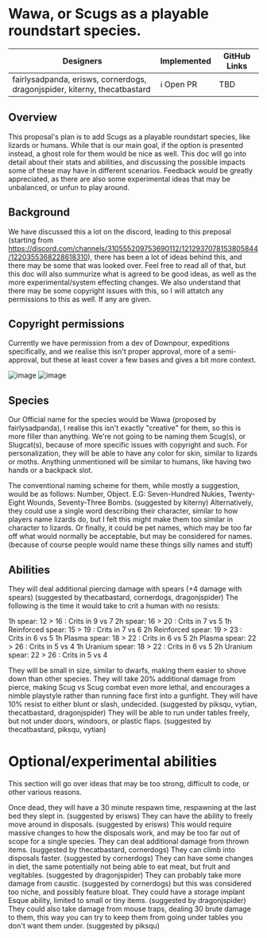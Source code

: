 # Wawa, or Scugs as a playable roundstart species.


| Designers | Implemented | GitHub Links |
|---|---|---|
| fairlysadpanda, erisws, cornerdogs, dragonjspider, kiterny, thecatbastard | :information_source: Open PR | TBD |


## Overview
This proposal's plan is to add Scugs as a playable roundstart species, like lizards or humans. While that is our main goal, if the option is presented instead, a ghost role for them would be nice as well.
This doc will go into detail about their stats and abilities, and discussing the possible impacts some of these may have in different scenarios.
Feedback would be greatly appreciated, as there are also some experimental ideas that may be unbalanced, or unfun to play around.

## Background
We have discussed this a lot on the discord, leading to this preposal (starting from https://discord.com/channels/310555209753690112/1212937078153805844/1220355368228618310), there has been a lot of ideas behind this, and there may be some that was looked over.
Feel free to read all of that, but this doc will also summurize what is agreed to be good ideas, as well as the more experimental/system effecting changes. We also understand that there may be some copyright issues with this, so I will attatch any permissions to this as well. If any are given.

## Copyright permissions
Currently we have permission from a dev of Downpour, expeditions specifically, and we realise this isn't proper approval, more of a semi-approval, but these at least cover a few bases and gives a bit more context.

![image](https://github.com/Dragonjspider/Wawa-Player-Species-/assets/140023808/ae7437cf-f4d3-42c1-8798-b8ce24a2725f)
![image](https://github.com/Dragonjspider/Wawa-Player-Species-/assets/140023808/69d00309-faae-41e0-a6aa-9e2916052de3)



## Species
Our Official name for the species would be Wawa (proposed by fairlysadpanda), I realise this isn't exactly "creative" for them, so this is more filler than anything. We're not going to be naming them Scug(s), or Slugcat(s), because of more specific issues with copyright and such.
For personalization, they will be able to have any color for skin, similar to lizards or moths.
Anything unmentioned will be similar to humans, like having two hands or a backpack slot.

The conventional naming scheme for them, while mostly a suggestion, would be as follows: Number, Object. E.G: Seven-Hundred Nukies, Twenty-Eight Wounds, Seventy-Three Bombs. (suggested by kiterny)
Alternatively, they could use a single word describing their character, similar to how players name lizards do, but I felt this might make them too similar in character to lizards. 
Or finally, it could be pet names, which may be too far off what would normally be acceptable, but may be considered for names. (because of course people would name these things silly names and stuff)

## Abilities
They will deal additional piercing damage with spears (+4 damage with spears) (suggested by thecatbastard, cornerdogs, dragonjspider)
The following is the time it would take to crit a human with no resists: 

1h spear: 12 > 16 : Crits in 9 vs 7 
2h spear: 16 > 20 : Crits in 7 vs 5 
1h Reinforced spear: 15 > 19 : Crits in 7 vs 6
2h Reinforced spear: 19 > 23 : Crits in 6 vs 5 
1h Plasma spear: 18 > 22 : Crits in 6 vs 5
2h Plasma spear: 22 > 26 : Crits in 5 vs 4 
1h Uranium spear: 18 > 22 : Crits in 6 vs 5
2h Uranium spear: 22 > 26 : Crits in 5 vs 4

They will be small in size, similar to dwarfs, making them easier to shove down than other species.
They will take 20% additional damage from pierce, making Scug vs Scug combat even more lethal, and encourages a nimble playstyle rather than running face first into a gunfight.
They will have 10% resist to either blunt or slash, undecided. (suggested by piksqu, vytian, thecatbastard, dragonjspider)
They will be able to run under tables freely, but not under doors, windoors, or plastic flaps. (suggested by thecatbastard, piksqu, vytian)


# Optional/experimental abilities
This section will go over ideas that may be too strong, difficult to code, or other various reasons.

Once dead, they will have a 30 minute respawn time, respawning at the last bed they slept in. (suggested by erisws)
They can have the ability to freely move around in disposals. (suggested by erisws) This would require massive changes to how the disposals work, and may be too far out of scope for a single species.
They can deal additional damage from thrown items. (suggested by thecatbastard, cornerdogs)
They can climb into disposals faster. (suggested by cornerdogs)
They can have some changes in diet, the same potentially not being able to eat meat, but fruit and vegitables. (suggested by dragonjspider)
They can probably take more damage from caustic. (suggested by cornerdogs) but this was considered too niche, and possibly feature bloat.
They could have a storage implant Esque ability, limited to small or tiny items. (suggested by dragonjspider)
They could also take damage from mouse traps, dealing 30 brute damage to them, this way you can try to keep them from going under tables you don't want them under. (suggested by piksqu)
